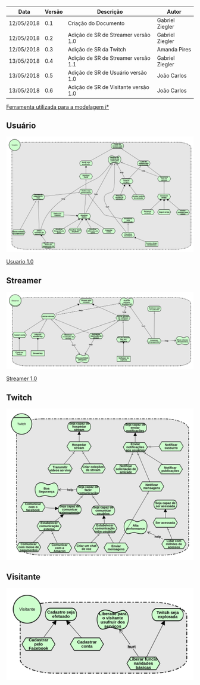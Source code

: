 |Data|Versão|Descrição|Autor|
|----|------|---------|-----|
|12/05/2018|0.1|Criação do Documento|Gabriel Ziegler|
|12/05/2018|0.2|Adição de SR de Streamer versão 1.0|Gabriel Ziegler|
|12/05/2018|0.3|Adição de SR da Twitch|Amanda Pires|
|13/05/2018|0.4|Adição de SR de Streamer versão 1.1|Gabriel Ziegler|
|13/05/2018|0.5|Adição de SR de Usuário versão 1.0|João Carlos|
|13/05/2018|0.6|Adição de SR de Visitante versão 1.0|João Carlos|

[Ferramenta utilizada para a modelagem i*](http://www.cin.ufpe.br/~jhcp/pistar/)

## Usuário

[![Usuario 1.1](./images/iStar/strategic-rationale/usuario-1.1.png)](./images/iStar/strategic-rationale/usuario-1.1.png)

[Usuario 1.0](./images/iStar/strategic-rationale/Usuario.png)

## Streamer

[![Streamer 1.1](./images/iStar/strategic-rationale/streamer-1.1.png)](./images/iStar/strategic-rationale/streamer-1.1.png)

[Streamer 1.0](./images/iStar/strategic-rationale/streamer-1.0.png)

## Twitch

[![Twitch](./images/iStar/strategic-rationale/twitch.png)](./images/iStar/strategic-rationale/twitch.png)

## Visitante

[![Visitante](./images/iStar/strategic-rationale/visitante.png)](./images/iStar/strategic-rationale/visitante.png)
